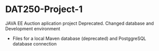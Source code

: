 # DAT250-Project-1
JAVA EE Auction aplication project
Deprecated. Changed database and Development environment
* Files for a local Maven database (deprecated) and PostggreSQL database connection

 
